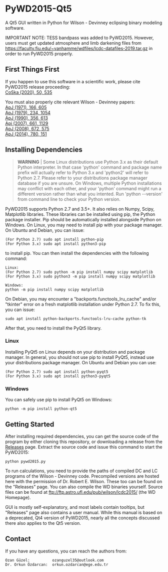 # PyWD2015-Qt5
A Qt5 GUI written in Python for Wilson - Devinney eclipsing binary modeling software.

IMPORTANT NOTE: TESS bandpass was added to PyWD2015. However, users must get updated atmosphere and limb darkening files from https://faculty.fiu.edu/~vanhamme/wdfiles/lcdc-datafiles-2019.tar.gz in order to run PyWD2015 properly.

## First Things First
If you happen to use this software in a scientific work, please cite PyWD2015 release proceeding:  
[CoSka (2020), 50, 535](https://ui.adsabs.harvard.edu/abs/2020CoSka..50..535G/abstract)  

You must also properly cite relevant Wilson - Devinney papers:  
[ApJ (1971), 166, 605](https://ui.adsabs.harvard.edu/abs/1971ApJ...166..605W/abstract)  
[ApJ (1979), 234, 1054](https://ui.adsabs.harvard.edu/abs/1979ApJ...234.1054W/abstract)  
[ApJ (1990), 356, 613](https://ui.adsabs.harvard.edu/abs/1990ApJ...356..613W/abstract)  
[Apj (2007), 661, 1129](https://ui.adsabs.harvard.edu/abs/2007ApJ...661.1129V/abstract)  
[ApJ (2008), 672, 575](https://ui.adsabs.harvard.edu/abs/2008ApJ...672..575W/abstract)  
[ApJ (2014), 780, 151](https://ui.adsabs.harvard.edu/abs/2014ApJ...780..151W/abstract)

## Installing Dependencies

> **WARNING** | Some Linux distributions use Python 3.x as their default Python interpreter. In that case 'python' command and package name prefix will actually refer to Python 3.x and 'python2' will refer to Python 2.7. Please refer to your distributions package manager database if you are unsure. On Windows, multiple Python installations may conflict with each other, and your 'python' command might run a different version rather than what you intented. Run 'python --version' from command line to check your Python version. 

PyWD2015 supports Python 2.7 and 3.5+. It also relies on Numpy, Scipy, Matplotlib libraries. These libraries can be installed using pip, the Python package installer. Pip should be automatically installed alongside Python on Windows. On Linux, you may need to install pip with your package manager. On Ubuntu and Debian, you can issue:

```shell
(For Python 2.7) sudo apt install python-pip
(For Python 3.x) sudo apt install python3-pip
```   

to install pip. You can then install the dependencies with the following command:  

```shell
Linux: 
(For Python 2.7) sudo python -m pip install numpy scipy matplotlib
(For Python 3.x) sudo python3 -m pip install numpy scipy matplotlib

Windows:
python -m pip install numpy scipy matplotlib
```

On Debian, you may encounter a "backports.functools_lru_cache" and/or "tkinter" error on a fresh matplotlib installation under Python 2.7. To fix this, you can issue:  

```shell
sudo apt install python-backports.functools-lru-cache python-tk
```  

After that, you need to install the PyQt5 library.

### Linux
Installing PyQt5 on Linux depends on your distribution and package manager. In general, you should not use pip to install PyQt5, instead use your distributions package manager. On Ubuntu and Debian you can use:  

```shell
(For Python 2.7) sudo apt install python-pyqt5
(For Python 3.x) sudo apt install python3-pyqt5
```  

### Windows
You can safely use pip to install PyQt5 on Windows:  

```shell
python -m pip install python-qt5
```  

## Getting Started

After installing required dependencies, you can get the source code of the program by either cloning this repository, or downloading a release from the [Releases](https://github.com/Varnani/pywd2015-qt5/releases) page. Extract the source code and issue this command to start the PyWD2015:

```shell
python pywd2015.py
```

To run calculations, you need to provide the paths of compiled DC and LC programs of the Wilson - Devinney code. Precompiled versions are hosted here with the permission of Dr. Robert E. Wilson. These too can be found on the "Releases" page. You can also compile the WD binaries yourself. Source files can be found at ftp://ftp.astro.ufl.edu/pub/wilson/lcdc2015/ (the WD Homepage).

GUI is mostly self-explanatory, and most labels contain tooltips, but "Releases" page also contains a user manual. While this manual is based on a deprecated, Qt4 version of PyWD2015, nearly all the concepts discussed there also applies to the Qt5 version.

## Contact

If you have any questions, you can reach the authors from:

```
Ozan Güzel:          ozanguzel35@outlook.com  
Dr. Orkun Özdarcan:  orkun.ozdarcan@ege.edu.tr
``` 
